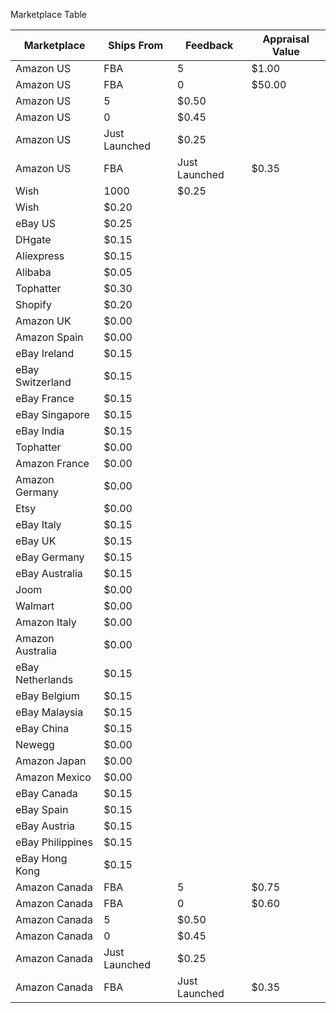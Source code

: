 <p>Marketplace Table</p>
<table>
<thead>
<tr>
<th>Marketplace</th>
<th>Ships From</th>
<th>Feedback</th>
<th>Appraisal Value</th>
</tr>
</thead>
<tbody>
<tr>
<td contenteditable="true">Amazon US</td>
<td contenteditable="true">FBA</td>
<td contenteditable="true">5</td>
<td contenteditable="true">$1.00</td>
</tr>
<tr>
<td contenteditable="true">Amazon US</td>
<td contenteditable="true">FBA</td>
<td contenteditable="true">0</td>
<td contenteditable="true">$50.00</td>
</tr>
<tr>
<td contenteditable="true">Amazon US</td>
<td contenteditable="true">5</td>
<td contenteditable="true">$0.50</td>
</tr>
<tr>
<td contenteditable="true">Amazon US</td>
<td contenteditable="true">0</td>
<td contenteditable="true">$0.45</td>
</tr>
<tr>
<td contenteditable="true">Amazon US</td>
<td contenteditable="true">Just Launched</td>
<td contenteditable="true">$0.25</td>
</tr>
<tr>
<td contenteditable="true">Amazon US</td>
<td contenteditable="true">FBA</td>
<td contenteditable="true">Just Launched</td>
<td contenteditable="true">$0.35</td>
</tr>
<tr>
<td contenteditable="true">Wish</td>
<td contenteditable="true">1000</td>
<td contenteditable="true">$0.25</td>
</tr>
<tr>
<td contenteditable="true">Wish</td>
<td contenteditable="true">$0.20</td>
</tr>
<tr>
<td contenteditable="true">eBay US</td>
<td contenteditable="true">$0.25</td>
</tr>
<tr>
<td contenteditable="true">DHgate</td>
<td contenteditable="true">$0.15</td>
</tr>
<tr>
<td contenteditable="true">Aliexpress</td>
<td contenteditable="true">$0.15</td>
</tr>
<tr>
<td contenteditable="true">Alibaba</td>
<td contenteditable="true">$0.05</td>
</tr>
<tr>
<td contenteditable="true">Tophatter</td>
<td contenteditable="true">$0.30</td>
</tr>
<tr>
<td contenteditable="true">Shopify</td>
<td contenteditable="true">$0.20</td>
</tr>
<tr>
<td contenteditable="true">Amazon UK</td>
<td contenteditable="true">$0.00</td>
</tr>
<tr>
<td contenteditable="true">Amazon Spain</td>
<td contenteditable="true">$0.00</td>
</tr>
<tr>
<td contenteditable="true">eBay Ireland</td>
<td contenteditable="true">$0.15</td>
</tr>
<tr>
<td contenteditable="true">eBay Switzerland</td>
<td contenteditable="true">$0.15</td>
</tr>
<tr>
<td contenteditable="true">eBay France</td>
<td contenteditable="true">$0.15</td>
</tr>
<tr>
<td contenteditable="true">eBay Singapore</td>
<td contenteditable="true">$0.15</td>
</tr>
<tr>
<td contenteditable="true">eBay India</td>
<td contenteditable="true">$0.15</td>
</tr>
<tr>
<td contenteditable="true">Tophatter</td>
<td contenteditable="true">$0.00</td>
</tr>
<tr>
<td contenteditable="true">Amazon France</td>
<td contenteditable="true">$0.00</td>
</tr>
<tr>
<td contenteditable="true">Amazon Germany</td>
<td contenteditable="true">$0.00</td>
</tr>
<tr>
<td contenteditable="true">Etsy</td>
<td contenteditable="true">$0.00</td>
</tr>
<tr>
<td contenteditable="true">eBay Italy</td>
<td contenteditable="true">$0.15</td>
</tr>
<tr>
<td contenteditable="true">eBay UK</td>
<td contenteditable="true">$0.15</td>
</tr>
<tr>
<td contenteditable="true">eBay Germany</td>
<td contenteditable="true">$0.15</td>
</tr>
<tr>
<td contenteditable="true">eBay Australia</td>
<td contenteditable="true">$0.15</td>
</tr>
<tr>
<td contenteditable="true">Joom</td>
<td contenteditable="true">$0.00</td>
</tr>
<tr>
<td contenteditable="true">Walmart</td>
<td contenteditable="true">$0.00</td>
</tr>
<tr>
<td contenteditable="true">Amazon Italy</td>
<td contenteditable="true">$0.00</td>
</tr>
<tr>
<td contenteditable="true">Amazon Australia</td>
<td contenteditable="true">$0.00</td>
</tr>
<tr>
<td contenteditable="true">eBay Netherlands</td>
<td contenteditable="true">$0.15</td>
</tr>
<tr>
<td contenteditable="true">eBay Belgium</td>
<td contenteditable="true">$0.15</td>
</tr>
<tr>
<td contenteditable="true">eBay Malaysia</td>
<td contenteditable="true">$0.15</td>
</tr>
<tr>
<td contenteditable="true">eBay China</td>
<td contenteditable="true">$0.15</td>
</tr>
<tr>
<td contenteditable="true">Newegg</td>
<td contenteditable="true">$0.00</td>
</tr>
<tr>
<td contenteditable="true">Amazon Japan</td>
<td contenteditable="true">$0.00</td>
</tr>
<tr>
<td contenteditable="true">Amazon Mexico</td>
<td contenteditable="true">$0.00</td>
</tr>
<tr>
<td contenteditable="true">eBay Canada</td>
<td contenteditable="true">$0.15</td>
</tr>
<tr>
<td contenteditable="true">eBay Spain</td>
<td contenteditable="true">$0.15</td>
</tr>
<tr>
<td contenteditable="true">eBay Austria</td>
<td contenteditable="true">$0.15</td>
</tr>
<tr>
<td contenteditable="true">eBay Philippines</td>
<td contenteditable="true">$0.15</td>
</tr>
<tr>
<td contenteditable="true">eBay Hong Kong</td>
<td contenteditable="true">$0.15</td>
</tr>
<tr>
<td contenteditable="true">Amazon Canada</td>
<td contenteditable="true">FBA</td>
<td contenteditable="true">5</td>
<td contenteditable="true">$0.75</td>
</tr>
<tr>
<td contenteditable="true">Amazon Canada</td>
<td contenteditable="true">FBA</td>
<td contenteditable="true">0</td>
<td contenteditable="true">$0.60</td>
</tr>
<tr>
<td contenteditable="true">Amazon Canada</td>
<td contenteditable="true">5</td>
<td contenteditable="true">$0.50</td>
</tr>
<tr>
<td contenteditable="true">Amazon Canada</td>
<td contenteditable="true">0</td>
<td contenteditable="true">$0.45</td>
</tr>
<tr>
<td contenteditable="true">Amazon Canada</td>
<td contenteditable="true">Just Launched</td>
<td contenteditable="true">$0.25</td>
</tr>
<tr>
<td contenteditable="true">Amazon Canada</td>
<td contenteditable="true">FBA</td>
<td contenteditable="true">Just Launched</td>
<td contenteditable="true">$0.35</td>
</tr>
</tbody>
</table>
